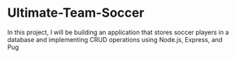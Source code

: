 # Ultimate-Team-Soccer
In this project, I will be building an application that stores soccer players in a database and implementing CRUD operations using Node.js, Express, and Pug
